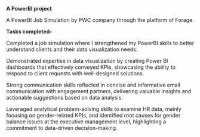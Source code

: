 **A PowerBI project**

A PowerBI Job Simulation by PWC company through the platform of Forage

**Tasks completed-**

Completed a job simulation where I strengthened my PowerBI skills to better understand clients and their data visualization needs.

Demonstrated expertise in data visualization by creating Power BI dashboards that effectively conveyed KPIs, showcasing the ability to respond to client requests with well-designed solutions.

Strong communication skills reflected in concise and informative email communication with engagement partners, delivering valuable insights and actionable suggestions based on data analysis.

Leveraged analytical problem-solving skills to examine HR data, mainly focusing on gender-related KPIs, and identified root causes for gender balance issues at the executive management level, highlighting a commitment to data-driven decision-making.
